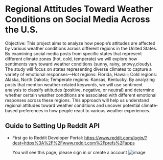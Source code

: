 Regional Attitudes Toward Weather Conditions on Social Media Across the U.S.
============================================================================

Objective: This project aims to analyze how people’s attitudes are affected by various weather conditions across different regions in the United States. By examining social media posts from specific states that represent different climate zones (hot, cold, temperate) we will explore how sentiments vary toward weather conditions (sunny, rainy, snowy,cloudy).
The study will focus on states representing diverse climates to capture a variety of emotional responses—Hot regions: Florida, Hawaii; Cold regions: Alaska, North Dakota; Temperate regions: Kansas, Kentucky. By analyzing posts that mention weather-related keywords, we will use sentiment analysis to classify attitudes (positive, negative, or neutral) and determine whether certain weather conditions are associated with different emotional responses across these regions. This approach will help us understand regional attitudes toward weather conditions and uncover potential climate-based preferences in how people react to various weather experiences.

## Guide to Setting Up Reddit API
- First go to Reddit Developer Portal:
   https://www.reddit.com/login/?dest=https%3A%2F%2Fwww.reddit.com%2Fprefs%2Fapps

  You will see this page, please sign in or create a account
  ![image](https://github.com/user-attachments/assets/3ff13e1e-6f56-4108-8e48-ba9938976910)

